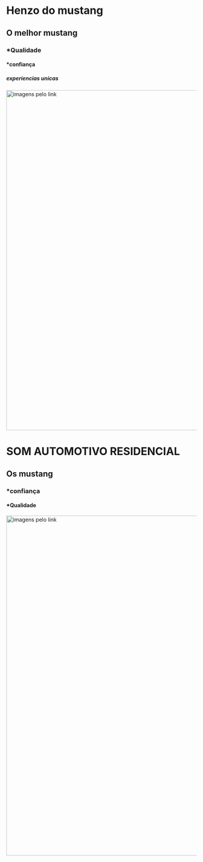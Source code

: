 <!DOCTYPE html>
<html lang="pt-br">
<head>
    <meta charset="UTF-8">
    <meta http-equiv="X-UA-Compatible" content="IE=edge">
    <meta name="viewport" content="width=device-width, initial-scale=1.0">
    <title>Henzo Gabriel</title>
</head>
<body>
    <h1>Henzo do mustang</hi>
    <h2>O melhor mustang  </h2>
        <h3>*Qualidade</h3>
        <h4>*confiança</h4>
        <h5>experiencias unicas</h5>
    <img src="https://revistacarro.com.br/wp-content/uploads/2022/04/Mustang-Mach-1-2022_3.jpg"width="900" alt="imagens pelo link"
</body>
</html>

<!DOCTYPE html>
<html lang="pt-br">
<head>
    <meta charset="UTF-8">
    <meta http-equiv="X-UA-Compatible" content="IE=edge">
    <meta name="viewport" content="width=device-width, initial-scale=1.0">
    <title>Henzo Gabriel</title>
</head>
<body>
    <h1>SOM AUTOMOTIVO RESIDENCIAL</hi>
    <h2>Os mustang</h2>
        <h3>*confiança</h3>
        <h4>*Qualidade</h4>
    <img src="https://quatrorodas.abril.com.br/wp-content/uploads/2022/08/shelbygt500codered1-e1661299865960.jpg?quality=70&strip=info&w=1280&h=720&crop=1"width="900" alt="imagens pelo link"
</body>
</html>
